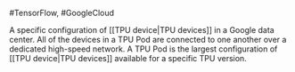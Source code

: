 #TensorFlow, #GoogleCloud

A specific configuration of [[TPU device|TPU devices]] in a Google
data center. All of the devices in a TPU Pod are connected to one another
over a dedicated high-speed network. A TPU Pod is the largest configuration of
[[TPU device|TPU devices]] available for a specific TPU version.


